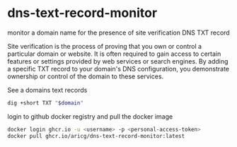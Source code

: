 # dns-text-record-monitor
monitor a domain name for the presence of site verification DNS TXT record

Site verification is the process of proving that you own or control a particular domain or website. It is often required to gain access to certain features or settings provided by web services or search engines. By adding a specific TXT record to your domain's DNS configuration, you demonstrate ownership or control of the domain to these services.

See a domains text records
```bash
dig +short TXT "$domain"
```

login to github docker registry and pull the docker image

```bash
docker login ghcr.io -u <username> -p <personal-access-token>
docker pull ghcr.io/aricg/dns-text-record-monitor:latest

```

